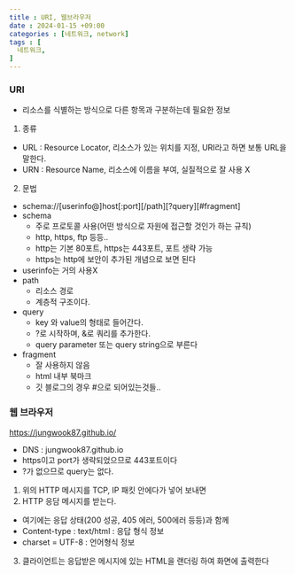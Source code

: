 ```yaml
---
title : URI, 웹브라우저
date : 2024-01-15 +09:00
categories : [네트워크, network]
tags : [
  네트워크,
]
---
```

<!-- ![](/assets/img/Spring/aaaa.png){:style="border:1px solid #eaeaea; border-radius: 7px; padding: 0px;" } -->
<!-- ![](/assets/img/Performance Test/1-1.png){:style="width:1000px" } -->

### URI
- 리소스를 식별하는 방식으로 다른 항목과 구분하는데 필요한 정보

1. 종류
- URL : Resource Locator, 리소스가 있는 위치를 지정, URI라고 하면 보통 URL을 말한다.
- URN : Resource Name, 리소스에 이름을 부여, 실질적으로 잘 사용 X

2. 문법
- schema://[userinfo@]host[:port][/path][?query][#fragment]
- schema
  - 주로 프로토콜 사용(어떤 방식으로 자원에 접근할 것인가 하는 규칙)
  - http, https, ftp 등등..
  - http는 기본 80포트, https는 443포트, 포트 생략 가능
  - https는 http에 보안이 추가된 개념으로 보면 된다
- userinfo는 거의 사용X
- path
  - 리소스 경로
  - 계층적 구조이다.
- query
  - key 와 value의 형태로 들어간다.
  - ?로 시작하며, &로 쿼리를 추가한다.
  - query parameter 또는 query string으로 부른다
- fragment
  - 잘 사용하지 않음
  - html 내부 북마크
  - 깃 블로그의 경우 #으로 되어있는것들..

### 웹 브라우저

https://jungwook87.github.io/

- DNS : jungwook87.github.io
- https이고 port가 생략되었으므로 443포트이다
- ?가 없으므로 query는 없다.

1. 위의 HTTP 메시지를 TCP, IP 패킷 안에다가 넣어 보내면
2. HTTP 응담 메시지를 받는다. 
  - 여기에는 응답 상태(200 성공, 405 에러, 500에러 등등)과 함께
  - Content-type : text/html : 응답 형식 정보
  - charset = UTF-8 : 언어형식 정보
3. 클라이언트는 응답받은 메시지에 있는 HTML을 랜더링 하여 화면에 출력한다
